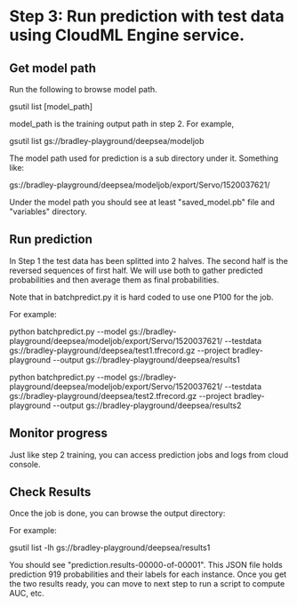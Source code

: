 # Step 3: Run prediction with test data using CloudML Engine service.


## Get model path

Run the following to browse model path.

gsutil list [model_path]

model_path is the training output path in step 2. For example, 

gsutil list  gs://bradley-playground/deepsea/modeljob

The model path used for prediction is a sub directory under it. Something like:

gs://bradley-playground/deepsea/modeljob/export/Servo/1520037621/

Under the model path you should see at least "saved_model.pb" file and "variables" directory.


## Run prediction


In Step 1 the test data has been splitted into 2 halves. The second half is the reversed
sequences of first half. We will use both to gather predicted probabilities and then
average them as final probabilities.

Note that in batchpredict.py it is hard coded to use one P100 for the job.

For example:

python batchpredict.py --model gs://bradley-playground/deepsea/modeljob/export/Servo/1520037621/ --testdata gs://bradley-playground/deepsea/test1.tfrecord.gz --project bradley-playground --output gs://bradley-playground/deepsea/results1

python batchpredict.py --model gs://bradley-playground/deepsea/modeljob/export/Servo/1520037621/ --testdata gs://bradley-playground/deepsea/test2.tfrecord.gz --project bradley-playground --output gs://bradley-playground/deepsea/results2


## Monitor progress

Just like step 2 training, you can access prediction jobs and logs from cloud console.


## Check Results

Once the job is done, you can browse the output directory:

For example:

gsutil list -lh gs://bradley-playground/deepsea/results1

You should see "prediction.results-00000-of-00001". This JSON file holds prediction 919
probabilities and their labels for each instance. Once you get the two results ready,
you can move to next step to run a script to compute AUC, etc.

